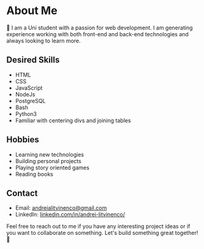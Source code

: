 # About Me

🚀 I am a Uni student with a passion for web development. I am generating experience working with both front-end and back-end technologies and always looking to learn more.

## Desired Skills
- HTML
- CSS
- JavaScript
- NodeJs
- PostgreSQL
- Bash
- Python3
- Familiar with centering divs and joining tables

## Hobbies
- Learning new technologies
- Building personal projects
- Playing story oriented games
- Reading books

## Contact
- Email: [andreialitvinenco@gmail.com](andreialitvinenco@gmail.com)
- LinkedIn: [linkedin.com/in/andrei-litvinenco/](linkedin.com/in/andrei-litvinenco/)

Feel free to reach out to me if you have any interesting project ideas or if you want to collaborate on something. Let's build something great together! 🚀
